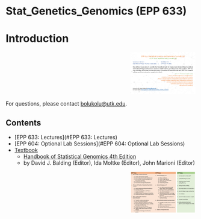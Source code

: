 # Stat_Genetics_Genomics (EPP 633)

# Introduction
<p align="right">
<img src="https://github.com/bodeolukolu/Stat_Genetics_Genomics/blob/master/misc/Course_Flyer.PNG" width="173" height="111">
</p>

For questions, please contact bolukolu@utk.edu.

## Contents
- [EPP 633: Lectures](#EPP 633: Lectures)
- [EPP 604: Optional Lab Sessions](#EPP 604: Optional Lab Sessions)
- [Textbook](#Textbook)
  - [Handbook of Statistical Genomics 4th Edition](https://www.amazon.com/Handbook-of-Statistical-Genomics-4E/dp/1119429145/ref=sr_1_8?dchild=1&keywords=statistical+genetics&qid=1626634497&s=books&sr=1-8)
  - by David J. Balding (Editor), Ida Moltke (Editor), John Marioni (Editor)


<p align="right">
<img src="https://github.com/bodeolukolu/Stat_Genetics_Genomics/blob/master/misc/Summary_course_content.PNG" width="173" height="111">
</p>
